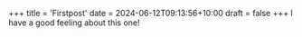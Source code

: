 +++
title = 'Firstpost'
date = 2024-06-12T09:13:56+10:00
draft = false
+++
I have a good feeling about this one!

